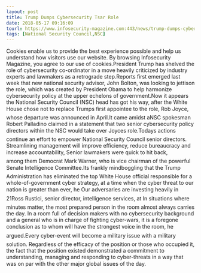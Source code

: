```yaml
---
layout: post
title: Trump Dumps Cybersecurity Tsar Role
date: 2018-05-17 09:16:09
tourl: https://www.infosecurity-magazine.com:443/news/trump-dumps-cybersecurity-tsar-role/
tags: [National Security Council,NSC]
---
```

Cookies enable us to provide the best experience possible and help us understand how visitors use our website. By browsing Infosecurity Magazine, you agree to our use of cookies.President Trump has shelved the role of cybersecurity co-ordinator in a move heavily criticized by industry experts and lawmakers as a retrograde step.Reports first emerged last week that new national security advisor, John Bolton, was looking to jettison the role, which was created by President Obama to help harmonize cybersecurity policy at the upper echelons of government.Now it appears the National Security Council (NSC) head has got his way, after the White House chose not to replace Trumps first appointee to the role, Rob Joyce, whose departure was announced in April.It came amidst aNSC spokesman Robert Palladino claimed in a statement that two senior cybersecurity policy directors within the NSC would take over Joyces role.Todays actions continue an effort to empower National Security Council senior directors. Streamlining management will improve efficiency, reduce bureaucracy and increase accountability, Senior lawmakers were quick to hit back, among them Democrat Mark Warner, who is vice chairman of the powerful Senate Intelligence Committee.Its frankly mindboggling that the Trump Administration has eliminated the top White House official responsible for a whole-of-government cyber strategy, at a time when the cyber threat to our nation is greater than ever, he Our adversaries are investing heavily in 21Ross Rustici, senior director, intelligence services, at In situations where minutes matter, the most prepared person in the room almost always carries the day. In a room full of decision makers with no cybersecurity background and a general who is in charge of fighting cyber-wars, it is a foregone conclusion as to whom will have the strongest voice in the room, he argued.Every cyber-event will become a military issue with a military solution. Regardless of the efficacy of the position or those who occupied it, the fact that the position existed demonstrated a commitment to understanding, managing and responding to cyber-threats in a way that was on par with the other major global issues of the day.